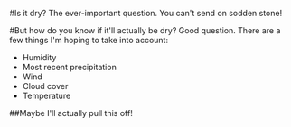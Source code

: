 #Is it dry?
The ever-important question. You can't send on sodden stone!


#But how do you know if it'll actually be dry?
Good question. There are a few things I'm hoping to take into account:
  - Humidity
  - Most recent precipitation
  - Wind
  - Cloud cover
  - Temperature


##Maybe I'll actually pull this off! 
